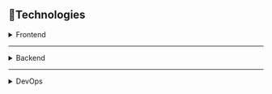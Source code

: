 <h2>🧰Technologies</h2> 

<details>
 <summary>Frontend</summary>
</details>

--- 

<details>
 <summary>Backend</summary>
</details>

--- 

<details>
 <summary>DevOps</summary>
</details>
